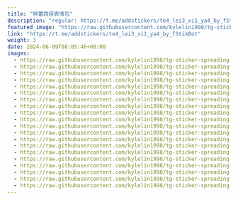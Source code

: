 ```yaml
---
title: "特蕾西娅表情包"
description: "regular: https://t.me/addstickers/te4_lei3_xi1_ya4_by_fStikBot"
featured_image: "https://raw.githubusercontent.com/kylelin1998/tg-sticker-spreading-worldwide-images/main/img/333ac079-bee1-4a3d-9d86-f21f38e38ba8.jpg"
link: "https://t.me/addstickers/te4_lei3_xi1_ya4_by_fStikBot"
weight: 3
date: 2024-06-09T08:05:46+08:00
images:
  - https://raw.githubusercontent.com/kylelin1998/tg-sticker-spreading-worldwide-images/main/img/333ac079-bee1-4a3d-9d86-f21f38e38ba8.jpg
  - https://raw.githubusercontent.com/kylelin1998/tg-sticker-spreading-worldwide-images/main/img/60e9e1f5-1184-4e3f-905b-48a498c4ffab.jpg
  - https://raw.githubusercontent.com/kylelin1998/tg-sticker-spreading-worldwide-images/main/img/35e02e32-0c23-4731-b5f1-4ee82e7898cd.jpg
  - https://raw.githubusercontent.com/kylelin1998/tg-sticker-spreading-worldwide-images/main/img/e6e1e98b-7388-4760-93b9-d44176f400f0.jpg
  - https://raw.githubusercontent.com/kylelin1998/tg-sticker-spreading-worldwide-images/main/img/ca8ebe65-c7d7-4f57-86a2-dfb20168bee3.jpg
  - https://raw.githubusercontent.com/kylelin1998/tg-sticker-spreading-worldwide-images/main/img/b010c945-61a0-45d5-8cde-6a464c2d6e7d.jpg
  - https://raw.githubusercontent.com/kylelin1998/tg-sticker-spreading-worldwide-images/main/img/56c9a590-d8b4-4a15-bb68-087137f80dae.jpg
  - https://raw.githubusercontent.com/kylelin1998/tg-sticker-spreading-worldwide-images/main/img/0bc21b67-a091-45a2-b1df-96f8369c13f9.jpg
  - https://raw.githubusercontent.com/kylelin1998/tg-sticker-spreading-worldwide-images/main/img/d4b82e1c-b44d-4faf-a41c-077166269b5c.jpg
  - https://raw.githubusercontent.com/kylelin1998/tg-sticker-spreading-worldwide-images/main/img/e3793874-a340-4bd3-89d3-00dac14d453e.jpg
  - https://raw.githubusercontent.com/kylelin1998/tg-sticker-spreading-worldwide-images/main/img/46106e3a-ba1c-4ec5-a971-e7f525896deb.jpg
  - https://raw.githubusercontent.com/kylelin1998/tg-sticker-spreading-worldwide-images/main/img/00be1403-730a-44e6-aa7a-65e55ead6b3a.jpg
  - https://raw.githubusercontent.com/kylelin1998/tg-sticker-spreading-worldwide-images/main/img/041dc352-36fd-4032-b718-fb5897f21e5e.jpg
  - https://raw.githubusercontent.com/kylelin1998/tg-sticker-spreading-worldwide-images/main/img/a596b8ac-0321-4623-a986-6dfecb621b68.jpg
  - https://raw.githubusercontent.com/kylelin1998/tg-sticker-spreading-worldwide-images/main/img/bc612191-42c1-43db-aae9-e9b50c3f964b.jpg
  - https://raw.githubusercontent.com/kylelin1998/tg-sticker-spreading-worldwide-images/main/img/5ca61fa3-cff5-4148-9702-13834c361193.jpg
  - https://raw.githubusercontent.com/kylelin1998/tg-sticker-spreading-worldwide-images/main/img/8534424c-d2e5-4c0f-ad95-06684759b637.jpg
  - https://raw.githubusercontent.com/kylelin1998/tg-sticker-spreading-worldwide-images/main/img/df377146-92ab-452c-9db5-b27743899a1c.jpg
  - https://raw.githubusercontent.com/kylelin1998/tg-sticker-spreading-worldwide-images/main/img/877e173b-007e-439a-9ae7-f2b0efced115.jpg
  - https://raw.githubusercontent.com/kylelin1998/tg-sticker-spreading-worldwide-images/main/img/53c33b95-ecc6-4909-879a-30fa1b87de49.jpg
---
```

